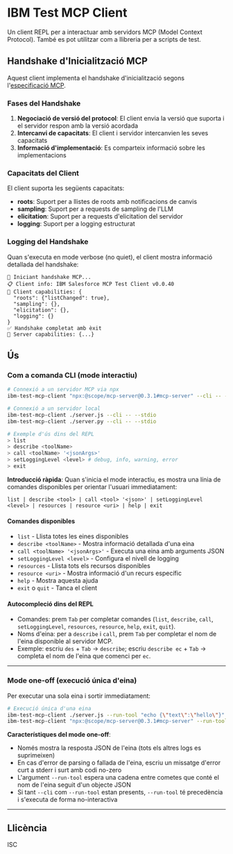 # IBM Test MCP Client

Un client REPL per a interactuar amb servidors MCP (Model Context Protocol). També es pot utilitzar com a llibreria per a scripts de test.

## Handshake d'Inicialització MCP

Aquest client implementa el handshake d'inicialització segons l'[especificació MCP](https://modelcontextprotocol.io/specification/2025-06-18/basic/lifecycle#initialization).

### Fases del Handshake

1. **Negociació de versió del protocol**: El client envia la versió que suporta i el servidor respon amb la versió acordada
2. **Intercanvi de capacitats**: El client i servidor intercanvien les seves capacitats
3. **Informació d'implementació**: Es comparteix informació sobre les implementacions

### Capacitats del Client

El client suporta les següents capacitats:

- **roots**: Suport per a llistes de roots amb notificacions de canvis
- **sampling**: Suport per a requests de sampling de l'LLM
- **elicitation**: Suport per a requests d'elicitation del servidor
- **logging**: Suport per a logging estructurat

### Logging del Handshake

Quan s'executa en mode verbose (no quiet), el client mostra informació detallada del handshake:

```
🔄 Iniciant handshake MCP...
📋 Client info: IBM Salesforce MCP Test Client v0.0.40
🔧 Client capabilities: {
  "roots": {"listChanged": true},
  "sampling": {},
  "elicitation": {},
  "logging": {}
}
✅ Handshake completat amb èxit
📡 Server capabilities: {...}
```

## Ús

### Com a comanda CLI (mode interactiu)

```bash
# Connexió a un servidor MCP via npx
ibm-test-mcp-client "npx:@scope/mcp-server@0.3.1#mcp-server" --cli -- --stdio

# Connexió a un servidor local
ibm-test-mcp-client ./server.js --cli -- --stdio
ibm-test-mcp-client ./server.py --cli -- --stdio

# Exemple d'ús dins del REPL
> list
> describe <toolName>
> call <toolName> '<jsonArgs>'
> setLoggingLevel <level> # debug, info, warning, error
> exit
```

**Introducció ràpida**: Quan s'inicia el mode interactiu, es mostra una línia de comandes disponibles per orientar l'usuari immediatament:
```
list | describe <tool> | call <tool> '<json>' | setLoggingLevel <level> | resources | resource <uri> | help | exit
```

#### Comandes disponibles

- `list` - Llista totes les eines disponibles
- `describe <toolName>` - Mostra informació detallada d'una eina
- `call <toolName> '<jsonArgs>'` - Executa una eina amb arguments JSON
- `setLoggingLevel <level>` - Configura el nivell de logging
- `resources` - Llista tots els recursos disponibles
- `resource <uri>` - Mostra informació d'un recurs específic
- `help` - Mostra aquesta ajuda
- `exit` o `quit` - Tanca el client


#### Autocompleció dins del REPL

- Comandes: prem `Tab` per completar comandes (`list`, `describe`, `call`, `setLoggingLevel`, `resources`, `resource`, `help`, `exit`, `quit`).
- Noms d'eina: per a `describe` i `call`, prem `Tab` per completar el nom de l'eina disponible al servidor MCP.
- Exemple: escriu `des` + `Tab` -> `describe`; escriu `describe ec` + `Tab` -> completa el nom de l'eina que comenci per `ec`.

---

### Mode one-off (execució única d'eina)

Per executar una sola eina i sortir immediatament:

```bash
# Execució única d'una eina
ibm-test-mcp-client ./server.js --run-tool "echo {\"text\":\"hello\"}" -- --stdio
ibm-test-mcp-client "npx:@scope/mcp-server@0.3.1#mcp-server" --run-tool "toolName {\"k\":\"v\"}" -- --stdio
```

**Característiques del mode one-off**:
- Només mostra la resposta JSON de l'eina (tots els altres logs es suprimeixen)
- En cas d'error de parsing o fallada de l'eina, escriu un missatge d'error curt a stderr i surt amb codi no-zero
- L'argument `--run-tool` espera una cadena entre cometes que conté el nom de l'eina seguit d'un objecte JSON
- Si tant `--cli` com `--run-tool` estan presents, `--run-tool` té precedència i s'executa de forma no-interactiva

---

## Llicència

ISC
